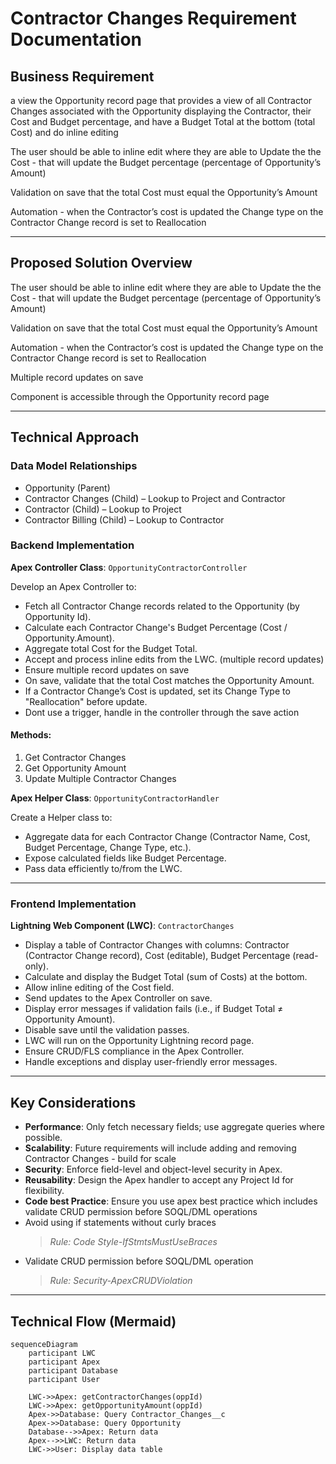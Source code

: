 # Contractor Changes Requirement Documentation

## Business Requirement

a view the Opportunity record page that provides a view of all Contractor Changes associated with the Opportunity displaying the Contractor, their Cost and Budget percentage, and have a Budget Total at the bottom (total Cost) and do inline editing

The user should be able to inline edit where they are able to Update the the Cost - that will update the Budget percentage (percentage of Opportunity’s Amount)

Validation on save that the total Cost must equal the Opportunity’s Amount

Automation - when the Contractor’s cost is updated the Change type on the Contractor Change record is set to Reallocation

---

## Proposed Solution Overview

The user should be able to inline edit where they are able to Update the the Cost - that will update the Budget percentage (percentage of Opportunity’s Amount)

Validation on save that the total Cost must equal the Opportunity’s Amount

Automation - when the Contractor’s cost is updated the Change type on the Contractor Change record is set to Reallocation

Multiple record updates on save

Component is accessible through the Opportunity record page

---

## Technical Approach

### Data Model Relationships

- Opportunity (Parent)  
- Contractor Changes (Child) – Lookup to Project and Contractor  
- Contractor (Child) – Lookup to Project  
- Contractor Billing (Child) – Lookup to Contractor  

### Backend Implementation

**Apex Controller Class**: `OpportunityContractorController`

Develop an Apex Controller to:
- Fetch all Contractor Change records related to the Opportunity (by Opportunity Id).
- Calculate each Contractor Change's Budget Percentage (Cost / Opportunity.Amount).
- Aggregate total Cost for the Budget Total.
- Accept and process inline edits from the LWC. (multiple record updates)
- Ensure multiple record updates on save
- On save, validate that the total Cost matches the Opportunity Amount.
- If a Contractor Change’s Cost is updated, set its Change Type to "Reallocation" before update.
- Dont use a trigger, handle in the controller through the save action

#### Methods:
1. Get Contractor Changes  
2. Get Opportunity Amount  
3. Update Multiple Contractor Changes  

**Apex Helper Class**: `OpportunityContractorHandler`

Create a Helper class to:
- Aggregate data for each Contractor Change (Contractor Name, Cost, Budget Percentage, Change Type, etc.).
- Expose calculated fields like Budget Percentage.
- Pass data efficiently to/from the LWC.

---

### Frontend Implementation

**Lightning Web Component (LWC)**: `ContractorChanges`

- Display a table of Contractor Changes with columns: Contractor (Contractor Change record), Cost (editable), Budget Percentage (read-only).
- Calculate and display the Budget Total (sum of Costs) at the bottom.
- Allow inline editing of the Cost field.
- Send updates to the Apex Controller on save.
- Display error messages if validation fails (i.e., if Budget Total ≠ Opportunity Amount).
- Disable save until the validation passes.
- LWC will run on the Opportunity Lightning record page.
- Ensure CRUD/FLS compliance in the Apex Controller.
- Handle exceptions and display user-friendly error messages.

---

## Key Considerations

- **Performance**: Only fetch necessary fields; use aggregate queries where possible.  
- **Scalability**: Future requirements will include adding and removing Contractor Changes - build for scale  
- **Security**: Enforce field-level and object-level security in Apex.  
- **Reusability**: Design the Apex handler to accept any Project Id for flexibility.  
- **Code best Practice**: Ensure you use apex best practice which includes validate CRUD permission before SOQL/DML operations  
- Avoid using if statements without curly braces  
  > _Rule: Code Style-IfStmtsMustUseBraces_  
- Validate CRUD permission before SOQL/DML operation  
  > _Rule: Security-ApexCRUDViolation_  

---

## Technical Flow (Mermaid)

```mermaid
sequenceDiagram
    participant LWC
    participant Apex
    participant Database
    participant User

    LWC->>Apex: getContractorChanges(oppId)
    LWC->>Apex: getOpportunityAmount(oppId)
    Apex->>Database: Query Contractor_Changes__c
    Apex->>Database: Query Opportunity
    Database-->>Apex: Return data
    Apex-->>LWC: Return data
    LWC->>User: Display data table